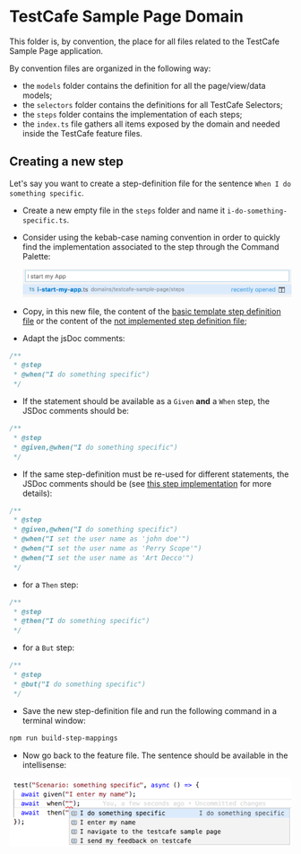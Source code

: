# TestCafe Sample Page Domain

This folder is, by convention, the place for all files related to the TestCafe Sample Page application.

By convention files are organized in the following way:

* the `models` folder contains the definition for all the page/view/data models;
* the `selectors` folder contains the definitions for all TestCafe Selectors;
* the `steps` folder contains the implementation of each steps;
* the `index.ts` file gathers all items exposed by the domain and needed inside the TestCafe feature files.
  
## Creating a new step

Let's say you want to create a step-definition file for the sentence `When I do something specific`.

  * Create a new empty file in the `steps` folder and name it `i-do-something-specific.ts`.

  * Consider using the kebab-case naming convention in order to quickly find the implementation associated to the step through the Command Palette:

    ![find the step implementation](../../.media/screenshot05.png)
  
  * Copy, in this new file, the content of the [basic template step definition file](../../step-templates/basic-template-step.ts) or the content of the [not implemented step definition file](../../step-templates/not-implemented-step.ts);

  * Adapt the jsDoc comments:

```js
/**
 * @step
 * @when("I do something specific")
 */
  ```

  * If the statement should be available as a `Given` **and** a `When` step, the JSDoc comments should be:

```js
/**
 * @step
 * @given,@when("I do something specific")
 */
  ```

  * If the same step-definition must be re-used for different statements, the JSDoc comments should be (see [this step implementation](./steps/a-xxx-message-should-appear-with-my-name.ts) for more details):

```js
/**
 * @step
 * @given,@when("I do something specific")
 * @when("I set the user name as 'john doe'")
 * @when("I set the user name as 'Perry Scope'")
 * @when("I set the user name as 'Art Decco'")
 */
  ```

  * for a `Then` step:

```js
/**
 * @step
 * @then("I do something specific")
 */
  ```

  * for a `But` step:
```js
/**
 * @step
 * @but("I do something specific")
 */
  ```


* Save the new step-definition file and run the following command in a terminal window:

```sh
npm run build-step-mappings
```

* Now go back to the feature file. The sentence should be available in the intellisense:

![demo](../../.media/screenshot09.png)
